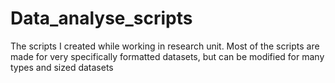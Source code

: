 # Data_analyse_scripts
The scripts I created while working in research unit. Most of the scripts are made for very specifically formatted datasets, but can be modified for many types and sized datasets

